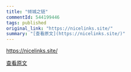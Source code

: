 ```yaml
---
title: "倾城之链"
commentId: 544199446
tags: published
original_link: "https://nicelinks.site/"
summary: "[查看原文](https://nicelinks.site/)"
---
```


https://nicelinks.site/
    
[查看原文](https://nicelinks.site/)
    
